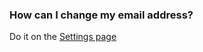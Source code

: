 
### How can I change my email address? ###
Do it on the [Settings page](https://atbox.io/settings)
